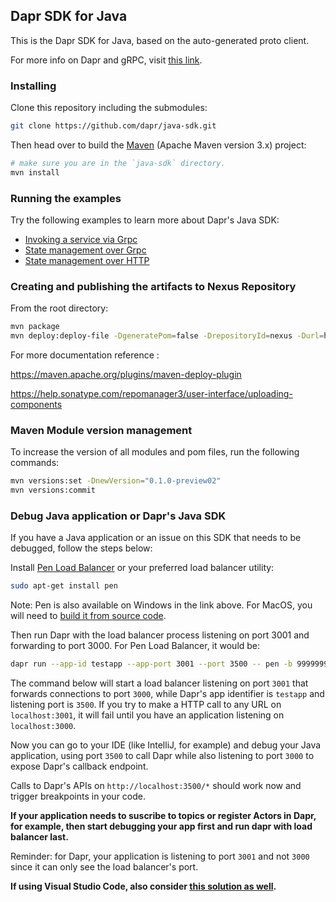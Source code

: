 ## Dapr SDK for Java

This is the Dapr SDK for Java, based on the auto-generated proto client.<br>

For more info on Dapr and gRPC, visit [this link](https://github.com/dapr/docs/tree/master/howto/create-grpc-app).

### Installing

Clone this repository including the submodules:

```sh
git clone https://github.com/dapr/java-sdk.git
```

Then head over to build the [Maven](https://maven.apache.org/install.html) (Apache Maven version 3.x) project:

```sh
# make sure you are in the `java-sdk` directory.
mvn install
```

### Running the examples
Try the following examples to learn more about Dapr's Java SDK:
* [Invoking a service via Grpc](./examples/src/main/java/io/dapr/examples/invoke/grpc)
* [State management over Grpc](./examples/src/main/java/io/dapr/examples/state/grpc)
* [State management over HTTP](./examples/src/main/java/io/dapr/examples/state/http)

### Creating and publishing the artifacts to Nexus Repository
From the root directory:

```sh
mvn package
mvn deploy:deploy-file -DgeneratePom=false -DrepositoryId=nexus -Durl=http://localhost:8081/repository/maven-releases -DpomFile=pom.xml -Dfile=target/client-0.1.0-preview.jar
```
For more documentation reference :

https://maven.apache.org/plugins/maven-deploy-plugin

https://help.sonatype.com/repomanager3/user-interface/uploading-components

### Maven Module version management
To increase the version of all modules and pom files, run the following commands:

```sh
mvn versions:set -DnewVersion="0.1.0-preview02"
mvn versions:commit
```

### Debug Java application or Dapr's Java SDK

If you have a Java application or an issue on this SDK that needs to be debugged, follow the steps below:

Install [Pen Load Balancer](https://sourceforge.net/projects/penloadbalancer/) or your preferred load balancer utility:
```sh
sudo apt-get install pen
```
Note: Pen is also available on Windows in the link above. For MacOS, you will need to [build it from source code](https://github.com/UlricE/pen/wiki/Building-Pen-from-Git).

Then run Dapr with the load balancer process listening on port 3001 and forwarding to port 3000. For Pen Load Balancer, it would be:
```sh
dapr run --app-id testapp --app-port 3001 --port 3500 -- pen -b 99999999 -f localhost:3001 localhost:3000
```

The command below will start a load balancer listening on port `3001` that forwards connections to port `3000`, while Dapr's app identifier is `testapp` and listening port is `3500`. If you try to make a HTTP call to any URL on `localhost:3001`, it will fail until you have an application listening on `localhost:3000`.

Now you can go to your IDE (like IntelliJ, for example) and debug your Java application, using port `3500` to call Dapr while also listening to port `3000` to expose Dapr's callback endpoint.

Calls to Dapr's APIs on `http://localhost:3500/*` should work now and trigger breakpoints in your code.

**If your application needs to suscribe to topics or register Actors in Dapr, for example, then start debugging your app first and run dapr with load balancer last.**

Reminder: for Dapr, your application is listening to port `3001` and not `3000` since it can only see the load balancer's port.

**If using Visual Studio Code, also consider [this solution as well](https://github.com/dapr/docs/tree/master/howto/vscode-debugging-daprd).**
